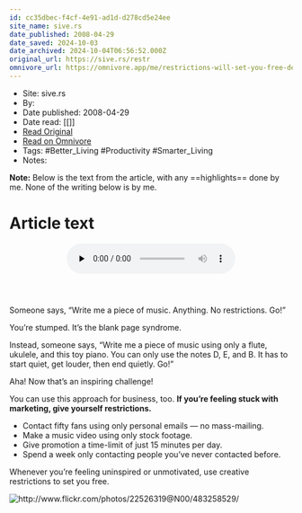 ```yaml
---
id: cc35dbec-f4cf-4e91-ad1d-d278cd5e24ee
site_name: sive.rs
date_published: 2008-04-29
date_saved: 2024-10-03
date_archived: 2024-10-04T06:56:52.000Z
original_url: https://sive.rs/restr
omnivore_url: https://omnivore.app/me/restrictions-will-set-you-free-derek-sivers-1925272a618
---
```


 - Site: sive.rs
 - By: 
 - Date published: 2008-04-29
 - Date read: [[]]
 - [Read Original](https://sive.rs/restr)
 - [Read on Omnivore](https://omnivore.app/me/restrictions-will-set-you-free-derek-sivers-1925272a618)
 - Tags:  #Better_Living  #Productivity  #Smarter_Living 
 - Notes: 

**Note:** Below is the text from the article, with any ==highlights== done by me. None of the writing below is by me.

# Article text
<DIV id="readability-content"><DIV data-omnivore-anchor-idx="1" class="page" id="readability-page-1"><article data-omnivore-anchor-idx="2">
<header data-omnivore-anchor-idx="3">



<audio data-omnivore-anchor-idx="4" src="https://sivers.becdn.net/sive.rs.restr.mp3" preload="none" controls></audio>
</header>

<p data-omnivore-anchor-idx="5">
	Someone says, “Write me a piece of music. Anything. No restrictions. Go!”
</p><p data-omnivore-anchor-idx="6">
	You’re stumped.
	It’s the blank page syndrome.
</p><p data-omnivore-anchor-idx="7">
	Instead, someone says, “Write me a piece of music using only a flute, ukulele, and this toy piano.  You can only use the notes D, E, and B.  It has to start quiet, get louder, then end quietly.  Go!”
</p><p data-omnivore-anchor-idx="8">
	Aha!
	Now that’s an inspiring challenge!
</p><p data-omnivore-anchor-idx="9">
	You can use this approach for business, too.
<strong data-omnivore-anchor-idx="10">
	If you’re feeling stuck with marketing, give yourself restrictions.
</strong>
</p><ul data-omnivore-anchor-idx="11"><li data-omnivore-anchor-idx="12">
	Contact fifty fans using only personal emails — no mass-mailing.
</li><li data-omnivore-anchor-idx="13">
	Make a music video using only stock footage.
</li><li data-omnivore-anchor-idx="14">
	Give promotion a time-limit of just 15 minutes per day.
</li><li data-omnivore-anchor-idx="15">
	Spend a week only contacting people you’ve never contacted before.
</li></ul><p data-omnivore-anchor-idx="16">
	Whenever you’re feeling uninspired or unmotivated, use creative restrictions to set you free.
</p>
<img data-omnivore-anchor-idx="17" data-omnivore-original-src="https://sive.rs/images/restrictions.jpg" src="https://proxy-prod.omnivore-image-cache.app/0x0,snHwKjBWb6DkvifEMqj9Ypc7LcsDy5wMuFkq-cI_oKqU/https://sive.rs/images/restrictions.jpg" alt="http://www.flickr.com/photos/22526319@N00/483258529/">


</article></DIV></DIV>